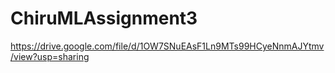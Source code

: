 # ChiruMLAssignment3
https://drive.google.com/file/d/1OW7SNuEAsF1Ln9MTs99HCyeNnmAJYtmv/view?usp=sharing
